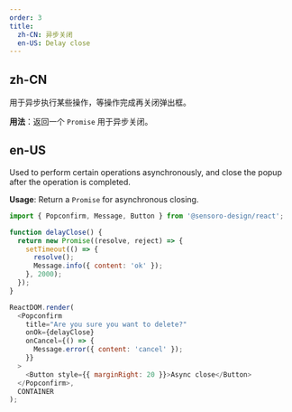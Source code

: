 ```yaml
---
order: 3
title:
  zh-CN: 异步关闭
  en-US: Delay close
---
```


## zh-CN

用于异步执行某些操作，等操作完成再关闭弹出框。

**用法**：返回一个 `Promise` 用于异步关闭。

## en-US

Used to perform certain operations asynchronously, and close the popup after the operation is completed.

**Usage**: Return a `Promise` for asynchronous closing.

```js
import { Popconfirm, Message, Button } from '@sensoro-design/react';

function delayClose() {
  return new Promise((resolve, reject) => {
    setTimeout(() => {
      resolve();
      Message.info({ content: 'ok' });
    }, 2000);
  });
}

ReactDOM.render(
  <Popconfirm
    title="Are you sure you want to delete?"
    onOk={delayClose}
    onCancel={() => {
      Message.error({ content: 'cancel' });
    }}
  >
    <Button style={{ marginRight: 20 }}>Async close</Button>
  </Popconfirm>,
  CONTAINER
);
```
